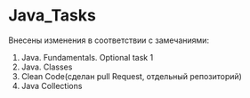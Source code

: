 # Java_Tasks

Внесены изменения в соответствии с замечаниями:
1.	Java. Fundamentals. Optional task 1
2.	Java. Classes
3.	Clean Code(сделан pull Request, отдельный репозиторий)
4.	Java Collections
